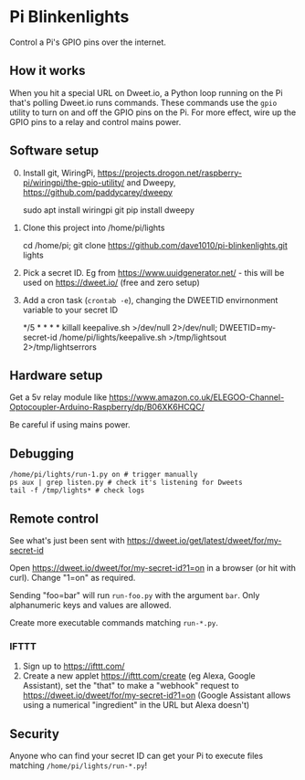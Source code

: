 # Pi Blinkenlights

Control a Pi's GPIO pins over the internet.

## How it works

When you hit a special URL on Dweet.io, a Python loop running on the Pi that's polling Dweet.io runs commands. These commands
use the `gpio` utility to turn on and off the GPIO pins on the Pi. For more effect, wire up the GPIO pins to a relay and
control mains power.

## Software setup

0. Install git, WiringPi, https://projects.drogon.net/raspberry-pi/wiringpi/the-gpio-utility/ and Dweepy, https://github.com/paddycarey/dweepy

    sudo apt install wiringpi git
    pip install dweepy

1. Clone this project into /home/pi/lights

    cd /home/pi; git clone https://github.com/dave1010/pi-blinkenlights.git lights

2. Pick a secret ID. Eg from https://www.uuidgenerator.net/ - this will be used on https://dweet.io/ (free and zero setup)

3. Add a cron task (`crontab -e`), changing the DWEETID envirnonment variable to your secret ID

    */5 * * * * killall keepalive.sh >/dev/null 2>/dev/null; DWEETID=my-secret-id /home/pi/lights/keepalive.sh >/tmp/lightsout 2>/tmp/lightserrors

## Hardware setup

Get a 5v relay module like https://www.amazon.co.uk/ELEGOO-Channel-Optocoupler-Arduino-Raspberry/dp/B06XK6HCQC/

Be careful if using mains power.

## Debugging

    /home/pi/lights/run-1.py on # trigger manually
    ps aux | grep listen.py # check it's listening for Dweets
    tail -f /tmp/lights* # check logs

## Remote control

See what's just been sent with https://dweet.io/get/latest/dweet/for/my-secret-id

Open https://dweet.io/dweet/for/my-secret-id?1=on in a browser (or hit with curl). Change "1=on" as required.

Sending "foo=bar" will run `run-foo.py` with the argument `bar`. Only alphanumeric keys and values are allowed.

Create more executable commands matching `run-*.py`.

### IFTTT

1. Sign up to https://ifttt.com/
2. Create a new applet https://ifttt.com/create (eg Alexa, Google Assistant), set the "that" to make a "webhook" request to https://dweet.io/dweet/for/my-secret-id?1=on (Google Assistant allows using a numerical "ingredient" in the URL but Alexa doesn't)

## Security

Anyone who can find your secret ID can get your Pi to execute files matching `/home/pi/lights/run-*.py`!

